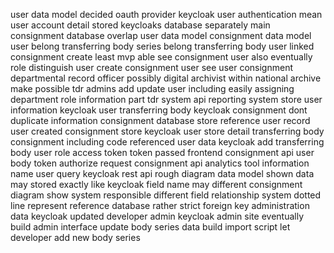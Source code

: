 user data model decided oauth provider keycloak user authentication mean user account detail stored keycloaks database separately main consignment database overlap user data model consignment data model user belong transferring body series belong transferring body user linked consignment create least mvp able see consignment user also eventually role distinguish user create consignment user see user consignment departmental record officer possibly digital archivist within national archive make possible tdr admins add update user including easily assigning department role information part tdr system api reporting system store user information keycloak user transferring body keycloak consignment dont duplicate information consignment database store reference user record user created consignment store keycloak user store detail transferring body consignment including code referenced user data keycloak add transferring body user role access token token passed frontend consignment api user body token authorize request consignment api analytics tool information name user query keycloak rest api rough diagram data model shown data may stored exactly like keycloak field name may different consignment diagram show system responsible different field relationship system dotted line represent reference database rather strict foreign key administration data keycloak updated developer admin keycloak admin site eventually build admin interface update body series data build import script let developer add new body series